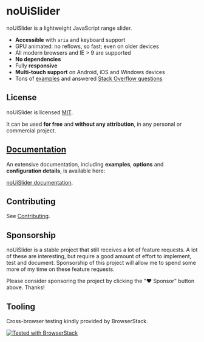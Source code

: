 # noUiSlider

noUiSlider is a lightweight JavaScript range slider.

- **Accessible** with `aria` and keyboard support
- GPU animated: no reflows, so fast; even on older devices
- All modern browsers and IE > 9 are supported
- **No dependencies**
- Fully **responsive**
- **Multi-touch support** on Android, iOS and Windows devices
- Tons of [examples](https://refreshless.com/nouislider/examples) and
  answered [Stack Overflow questions](https://stackoverflow.com/questions/tagged/nouislider)

License
-------
noUiSlider is licensed [MIT](https://choosealicense.com/licenses/mit/).

It can be used **for free** and **without any attribution**, in any personal or commercial project.

[Documentation](https://refreshless.com/nouislider/)
-------
An extensive documentation, including **examples**, **options** and **configuration details**, is available here:

[noUiSlider documentation](https://refreshless.com/nouislider/).

Contributing
------------

See [Contributing](CONTRIBUTING.md).

Sponsorship
-----------

noUiSlider is a stable project that still receives a lot of feature requests. A lot of these are interesting, but
require a good amount of effort to implement, test and document. Sponsorship of this project will allow me to spend some
more of my time on these feature requests.

Please consider sponsoring the project by clicking the "❤ Sponsor" button above. Thanks!

Tooling
-------

Cross-browser testing kindly provided by BrowserStack.

[![Tested with BrowserStack](documentation/assets/browserstack-logo-380x90.png)](http://browserstack.com/)
